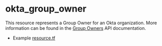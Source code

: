 # okta_group_owner

This resource represents a Group Owner for an Okta organization. More information can
be found in the
[Group Owners](https://developer.okta.com/docs/api/openapi/okta-management/management/tag/GroupOwner/#tag/GroupOwner) API
documentation.

- Example [resource.tf](./resource.tf)
